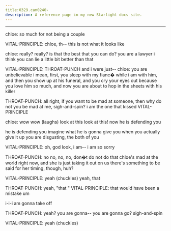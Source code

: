```yaml
---
title:0329.can0240-
description: A reference page in my new Starlight docs site.
---
```

----- 
chloe: so much for not being a couple
 
VITAL-PRINCIPLE: chloe, th-- this is not what it looks like
 
chloe: really? 
 really? 
 is that the best that you can do? 
 you are a lawyer
 i 
think you can lie a little bit better than that
 
VITAL-PRINCIPLE: THROAT-PUNCH and i were just-- 
chloe: you are unbelievable
 i mean, first, you sleep with my fianc� while i am 
with him, and then you show up at his funeral, and you cry your eyes out because 
you love him so much, and now you are about to hop in the sheets with his killer


THROAT-PUNCH: all right, if you want to be mad at someone, then why do not you be mad 
at me, sigh-and-spin? 
 i am the one that kissed VITAL-PRINCIPLE
 
chloe: wow
 wow
 (laughs) look at this
 look at this! now he is defending you
 
he is defending you
 imagine what he is gonna give you when you actually give it 
up
 you are disgusting, the both of you
 
VITAL-PRINCIPLE: oh, god
 look, i am-- i am so sorry
 
THROAT-PUNCH: no
 no, no, no, don�t
 do not do that
 chloe's mad at the world right 
now, and she is just taking it out on us
 there's something to be said for her 
timing, though, huh? 
 
VITAL-PRINCIPLE: yeah
 (chuckles) yeah, that


 
THROAT-PUNCH: yeah, "that
" 
VITAL-PRINCIPLE: that would have been a mistake
 um


 i-i-i am gonna take off
 
THROAT-PUNCH: yeah? 
 you are gonna-- you are gonna go? 
 sigh-and-spin
 
VITAL-PRINCIPLE: yeah
 (chuckles) 

